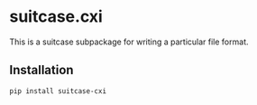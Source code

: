 # suitcase.cxi

This is a suitcase subpackage for writing a particular file format.

## Installation

```
pip install suitcase-cxi
```

